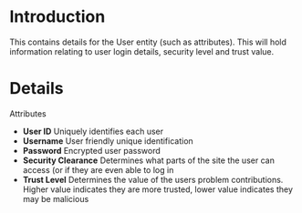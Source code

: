 # Introduction #

This contains details for the User entity (such as attributes).
This will hold information relating to user login details, security level and trust value.


# Details #

Attributes
  * **User ID** Uniquely identifies each user
  * **Username** User friendly unique identification
  * **Password** Encrypted user password
  * **Security Clearance** Determines what parts of the site the user can access (or if they are even able to log in
  * **Trust Level** Determines the value of the users problem contributions. Higher value indicates they are more trusted, lower value indicates they may be malicious